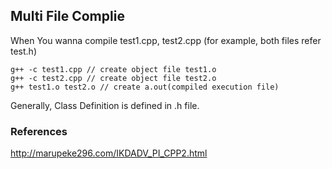 ## Multi File Complie
When You wanna compile test1.cpp, test2.cpp (for example, both files refer test.h)</br>

```
g++ -c test1.cpp // create object file test1.o
g++ -c test2.cpp // create object file test2.o
g++ test1.o test2.o // create a.out(compiled execution file)
```

Generally, Class Definition is defined in .h file.


### References
http://marupeke296.com/IKDADV_PI_CPP2.html
